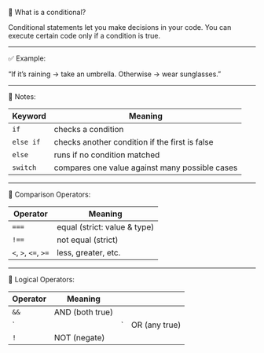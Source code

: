 📖 What is a conditional?

Conditional statements let you make decisions in your code.
You can execute certain code only if a condition is true.

--------------------------------------------------------------------------

✅ Example:

“If it’s raining → take an umbrella. Otherwise → wear sunglasses.”


--------------------------------------------------------------------------

🧠 Notes:

| Keyword   | Meaning                                        |
| --------- | ---------------------------------------------- |
| `if`      | checks a condition                             |
| `else if` | checks another condition if the first is false |
| `else`    | runs if no condition matched                   |
| `switch`  | compares one value against many possible cases |


--------------------------------------------------------------------------

📄 Comparison Operators:

| Operator             | Meaning                      |
| -------------------- | ---------------------------- |
| `===`                | equal (strict: value & type) |
| `!==`                | not equal (strict)           |
| `<`, `>`, `<=`, `>=` | less, greater, etc.          |



-----------------------------------------------------------------------------

📄 Logical Operators:

| Operator | Meaning         |    |               |
| -------- | --------------- | -- | ------------- |
| `&&`     | AND (both true) |    |               |
| \`       |                 | \` | OR (any true) |
| `!`      | NOT (negate)    |    |               |
